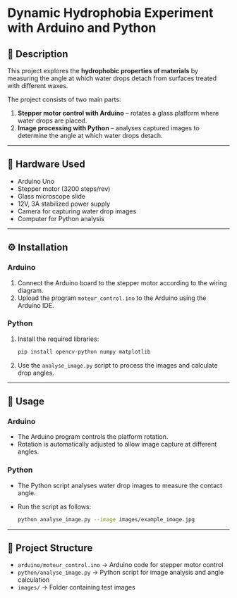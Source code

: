 # Dynamic Hydrophobia Experiment with Arduino and Python

## 📖 Description

This project explores the **hydrophobic properties of materials** by measuring the angle at which water drops detach from surfaces treated with different waxes.

The project consists of two main parts:

1. **Stepper motor control with Arduino** – rotates a glass platform where water drops are placed.
2. **Image processing with Python** – analyses captured images to determine the angle at which water drops detach.

---

## 🔧 Hardware Used

* Arduino Uno
* Stepper motor (3200 steps/rev)
* Glass microscope slide
* 12V, 3A stabilized power supply
* Camera for capturing water drop images
* Computer for Python analysis

---

## ⚙️ Installation

### Arduino

1. Connect the Arduino board to the stepper motor according to the wiring diagram.
2. Upload the program `moteur_control.ino` to the Arduino using the Arduino IDE.

### Python

1. Install the required libraries:

   ```bash
   pip install opencv-python numpy matplotlib
   ```
2. Use the `analyse_image.py` script to process the images and calculate drop angles.

---

## 🚀 Usage

### Arduino

* The Arduino program controls the platform rotation.
* Rotation is automatically adjusted to allow image capture at different angles.

### Python

* The Python script analyses water drop images to measure the contact angle.
* Run the script as follows:

  ```bash
  python analyse_image.py --image images/example_image.jpg
  ```

---

## 📂 Project Structure

* `arduino/moteur_control.ino` → Arduino code for stepper motor control
* `python/analyse_image.py` → Python script for image analysis and angle calculation
* `images/` → Folder containing test images

